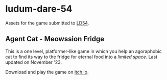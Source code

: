 # ludum-dare-54
 Assets for the game submitted to [LD54](https://ldjam.com/events/ludum-dare/54/agent-cat-mewssion-fridge).
 
## Agent Cat - Meowssion Fridge 
 This is a one level, platformer-like game in which you help an agoraphobic cat to find its way to the fridge for eternal food into a *limited space*. Last updated on November '23.
 
 Download and play the game on [itch.io](https://fiordarancio.itch.io/agent-cat-mewssion-fridge).